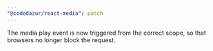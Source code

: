 ```yaml
---
"@codedazur/react-media": patch
---
```


The media play event is now triggered from the correct scope, so that browsers no longer block the request.
